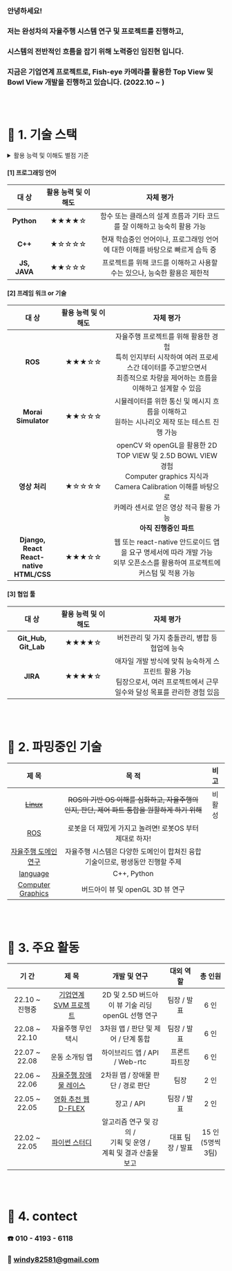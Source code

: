 ### 안녕하세요!

### 저는 완성차의 자율주행 시스템 연구 및 프로젝트를 진행하고,

### 시스템의 전반적인 흐름을 잡기 위해 노력중인 임진현 입니다. 

### 지금은 기업연계 프로젝트로, Fish-eye 카메라를 활용한 Top View 및 Bowl View 개발을 진행하고 있습니다. (2022.10 ~ )

<br>

<br>

# :hammer: 1. 기술 스택

<details> <summary>활용 능력 및 이해도 별점 기준</summary>
<div>
★☆☆☆☆ : 기본적인 흐름을 알지만 주석이 있어야 내용 이해 가능
<br><br>
★★☆☆☆ : 주석 없이 코드를 이해 할 수 있고, 다른 이의 코드를 사용은 가능하나 자유로운 커스터마이징은 제한 
<br><br>
★★★☆☆ : 내부적인 동작 흐름 이해, 부분적으로 내가 주도적으로 사용 가능
<br><br>
★★★★☆ : 전체 흐름을 이해하고, 적극적인 활용 가능
<br><br>
★★★★★ : 아직 내 수준에선 정의하지 못함
</div>
</details>



#### [1] 프로그래밍 언어

|    대 상     | 활용 능력 및 이해도 |                          자체 평가                           |
| :----------: | :-----------------: | :----------------------------------------------------------: |
|  **Python**  |        ★★★★☆        | 함수 또는 클래스의 설계 흐름과 기타 코드를 잘 이해하고 능숙히 활용 가능 |
|   **C++**    |        ★☆☆☆☆        | 현재 학습중인 언어이나, 프로그래밍 언어에 대한 이해를 바탕으로 빠르게 습득 중 |
| **JS, JAVA** |        ★★☆☆☆        | 프로젝트를 위해 코드를 이해하고 사용할 수는 있으나, 능숙한 활용은 제한적 |

#### [2] 프레임 워크 or 기술

|                          대 상                          | 활용 능력 및 이해도 |                          자체 평가                           |
| :-----------------------------------------------------: | :-----------------: | :----------------------------------------------------------: |
|                         **ROS**                         |        ★★★☆☆        | 자율주행 프로젝트를 위해 활용한 경험<br />특히 인지부터 시작하여 여러 프로세스간 데이터를 주고받으면서 <br />최종적으로 차량을 제어하는 흐름을 이해하고 설계할 수 있음 |
|                   **Morai Simulator**                   |        ★★☆☆☆        | 시뮬레이터를 위한 통신 및 메시지 흐름을 이해하고<br />원하는 시나리오 제작 또는 테스트 진행 가능 |
|                      **영상 처리**                      |        ★☆☆☆☆        | openCV 와 openGL을 활용한 2D TOP VIEW 및 2.5D BOWL VIEW 경험<br />Computer graphics 지식과 Camera Calibration 이해를 바탕으로 <br />카메라 센서로 얻은 영상 적극 활용 가능 <br />**아직 진행중인 파트** |
| **Django, React** <br />**React-native<br /> HTML/CSS** |        ★★★☆☆        | 웹 또는 react-native 안드로이드 앱을 요구 명세서에 따라 개발 가능<br /> 외부 오픈소스를 활용하여 프로젝트에 커스텀 및 적용 가능 |

#### [3] 협업 툴

|        대 상         | 활용 능력 및 이해도 |                          자체 평가                           |
| :------------------: | :-----------------: | :----------------------------------------------------------: |
| **Git_Hub, Git_Lab** |        ★★★★☆        |        버전관리 및 가지 충돌관리, 병합 등 협업에 능숙        |
|       **JIRA**       |        ★★★★☆        | 애자일 개발 방식에 맞춰 능숙하게 스프린트 활용 가능<br />팀장으로서, 여러 프로젝트에서 근무일수와 달성 목표를 관리한 경험 있음 |

<br>

<br>

# :book: 2. 파밍중인 기술

|                            제 목                             |                            목 적                             | 비 고  |
| :----------------------------------------------------------: | :----------------------------------------------------------: | :----: |
|        ~~[Linux](https://github.com/windy825/Linux)~~        | ~~ROS의 기반 OS 이해를 심화하고, 자율주행의 인지, 판단, 제어 파트 통합을 원활하게 하기 위해~~ | 비활성 |
|     [ROS](https://github.com/windy825/ROS-with-Solution)     |   로봇을 더 재밌게 가지고 놀려면! 로봇OS 부터 제대로 하자!   |        |
| [자율주행 도메인 연구](https://github.com/windy825/autonomous-driving-basics) | 자율주행 시스템은 다양한 도메인이 합쳐진 융합 기술이므로, 평생동안 진행할 주제 |        |
|       [language](https://github.com/windy825/language)       |                         C++, Python                          |        |
| [Computer Graphics](https://github.com/windy825/SVM/tree/master/Computer%20Graphics) |               버드아이 뷰 및 openGL 3D 뷰 연구               |        |

<br>

<br>

# :rocket: 3. 주요 활동

|     기 간      |                            제 목                             |                         개발 및 연구                         |    대외 역할     |        총 인원         |
| :------------: | :----------------------------------------------------------: | :----------------------------------------------------------: | :--------------: | :--------------------: |
| 22.10 ~ 진행중 |   [기업연계 SVM 프로젝트](https://github.com/windy825/SVM)   |   2D 및 2.5D 버드아이 뷰 기술 리딩<br /> openGL 선행 연구    |   팀장 / 발표    |          6 인          |
| 22.08 ~ 22.10  |                      자율주행 무인 택시                      |             3차원 맵 / 판단 및 제어  / 단계 통합             |   팀장 / 발표    |          6 인          |
| 22.07 ~ 22.08  |                        운동 소개팅 앱                        |                하이브리드 앱 / API / Web-rtc                 |  프론트 파트장   |          6 인          |
| 22.06 ~ 22.06  | [자율주행 장애물 레이스](https://github.com/windy825/Airsim-car-driving-Project) |              2차원 맵 / 장애물 판단 / 경로 판단              |       팀장       |          2 인          |
| 22.05 ~ 22.05  |  [영화 추천 웹 D-FLEX](https://github.com/windy825/D-FLEX)   |                          장고 / API                          |   팀장 / 발표    |          2 인          |
| 22.02 ~ 22.05  |  [파이썬 스터디](https://github.com/windy825/Python_study)   | 알고리즘 연구 및 강의 / <br />기획 및 운영 / <br />계획 및 결과 산출물 보고 | 대표 팀장 / 발표 | 15 인<br />(5명씩 3팀) |

<br>

<br>


# :car: 4. contect

### **:phone: 010 - 4193 - 6118**

### **:email: windy82581@gmail.com**
